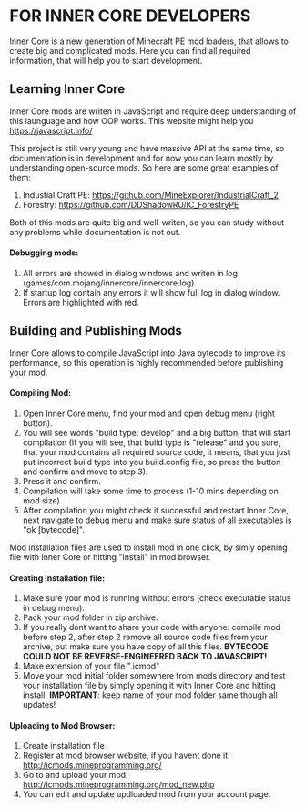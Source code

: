 # FOR INNER CORE DEVELOPERS
Inner Core is a new generation of Minecraft PE mod loaders, that allows to create big and complicated mods. Here you can find all required information, that will help you to start development. 

## Learning Inner Core

Inner Core mods are writen in JavaScript and require deep understanding of this launguage and how OOP works. This website might help you https://javascript.info/

This project is still very young and have massive API at the same time, so documentation is in development and for now you can learn mostly by understanding open-source mods. So here are some great examples of them:
1. Industial Craft PE: https://github.com/MineExplorer/IndustrialCraft_2 
2. Forestry: https://github.com/DDShadowRU/IC_ForestryPE

Both of this mods are quite big and well-writen, so you can study without any problems while documentation is not out.

#### Debugging mods:
1. All errors are showed in dialog windows and writen in log (games/com.mojang/innercore/innercore.log)
2. If startup log contain any errors it will show full log in dialog window. Errors are highlighted with red.

## Building and Publishing Mods

Inner Core allows to compile JavaScript into Java bytecode to improve its performance, so this operation is highly recommended before publishing your mod. 

#### Compiling Mod:
1. Open Inner Core menu, find your mod and open debug menu (right button).
2. You will see words "build type: develop" and a big button, that will start compilation (If you will see, that build type is "release" and you sure, that your mod contains all required source code, it means, that you just put incorrect build type into you build.config file, so press the button and confirm and move to step 3).
3. Press it and confirm.
4. Compilation will take some time to process (1-10 mins depending on mod size).
5. After compilation you might check it successful and restart Inner Core, next navigate to debug menu and make sure status of all executables is "ok [bytecode]".

Mod installation files are used to install mod in one click, by simly opening file with Inner Core or hitting "Install" in mod browser.

#### Creating installation file:
1. Make sure your mod is running without errors (check executable status in debug menu).
2. Pack your mod folder in zip archive.
3. If you really dont want to share your code with anyone: compile mod before step 2, after step 2 remove all source code files from your archive, but make sure you have copy of all this files. **BYTECODE COULD NOT BE REVERSE-ENGINEERED BACK TO JAVASCRIPT!**
4. Make extension of your file ".icmod"
5. Move your mod initial folder somewhere from mods directory and test your installation file by simply opening it with Inner Core and hitting install.
**IMPORTANT**: keep name of your mod folder same though all updates!

#### Uploading to Mod Browser:
1. Create installation file
2. Register at mod browser website, if you havent done it: http://icmods.mineprogramming.org/
3. Go to and upload your mod: http://icmods.mineprogramming.org/mod_new.php
4. You can edit and update updloaded mod from your account page.
